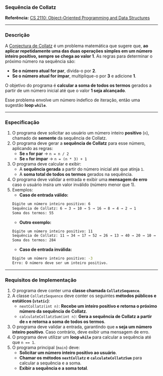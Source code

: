 ### **Sequência de Collatz**  

**Referência:** [CS 2110: Object-Oriented Programming and Data Structures](https://www.cs.cornell.edu/courses/cs2110/2025sp/assignments/a1_handout.html)

---

### **Descrição**  

A [Conjectura de Collatz](https://en.wikipedia.org/wiki/Collatz_conjecture) é um problema matemática que sugere que, **ao aplicar repetidamente uma das duas operações simples em um número inteiro positivo, sempre se chega ao valor 1**. As regras para determinar o próximo número na sequência são:  

- **Se o número atual for par**, divida-o por **2**.  
- **Se o número atual for ímpar**, multiplique-o por **3** e adicione **1**.  

O objetivo do programa é **calcular a soma de todos os termos** gerados a partir de um número inicial até que o valor **1 seja alcançado**.  

Esse problema envolve um número indefico de iteração, então uma sugestão **loop `while`**.  

---

### **Especificação**  

1. O programa deve solicitar ao usuário um número inteiro **positivo** (`n`), chamado de **semente** da sequência de Collatz.  
2. O programa deve gerar a **sequência de Collatz** para esse número, aplicando as regras:  
   - **Se `n` for par** → `n = n / 2`  
   - **Se `n` for ímpar** → `n = (n * 3) + 1`  
3. O programa deve calcular e exibir:  
   - A **sequência gerada** a partir do número inicial até que atinja `1`.  
   - A **soma total de todos os termos** gerados na sequência.  
4. O programa deve validar a entrada e exibir uma **mensagem de erro** caso o usuário insira um valor inválido (número menor que 1).  
5. Exemplos:
    - **Caso de entrada válido:**  
    ```bash
    Digite um número inteiro positivo: 6
    Sequência de Collatz: 6 → 3 → 10 → 5 → 16 → 8 → 4 → 2 → 1
    Soma dos termos: 55
    ```
    - **Outro exemplo:**  
    ```bash
    Digite um número inteiro positivo: 11
    Sequência de Collatz: 11 → 34 → 17 → 52 → 26 → 13 → 40 → 20 → 10 → 5 → 16 → 8 → 4 → 2 → 1
    Soma dos termos: 284
    ```
    - **Caso de entrada inválida:**  
    ```bash
    Digite um número inteiro positivo: -3
    Erro: O número deve ser um inteiro positivo.
    ```

---

### **Requisitos de Implementação**  

1. O programa deve conter uma **classe chamada `CollatzSequence`**.  
2. A classe `CollatzSequence` deve conter os seguintes **métodos públicos e estáticos (`static`)**:  
   - `nextCollatz(int n)`: **Recebe um inteiro positivo e retorna o próximo número da sequência de Collatz**.  
   - `calculateCollatzSum(int n)`: **Gera a sequência de Collatz a partir de `n` e retorna a soma de todos os termos**.  
3. O programa deve validar a entrada, garantindo que **`n` seja um número inteiro positivo**. Caso contrário, deve exibir uma mensagem de erro.  
4. O programa deve utilizar um **loop `while`** para calcular a sequência até que `n == 1`.  
5. O programa principal (`main`) deve:  
   - **Solicitar um número inteiro positivo ao usuário**.  
   - **Chamar os métodos `nextCollatz` e `calculateCollatzSum`** para calcular a sequência e a soma.  
   - **Exibir a sequência e a soma total**.